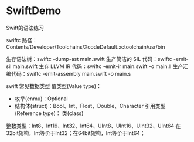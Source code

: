 # SwiftDemo
Swift的语法练习

swiftc 路径：Contents/Developer/Toolchains/XcodeDefault.xctoolchain/usr/bin

生存语法树：swiftc -dump-ast main.swift
生产简洁的 SIL 代码：swiftc -emit-sil main.swift
生存 LLVM IR 代码：swiftc -emit-ir main.swift -o main.ll
生产汇编代码：swiftc -emit-assembly main.swift -o main.s

swift 常见数据类型
值类型(Value type)：
* 枚举(enmu)：Optional
* 结构体(struct)：Bool、Int、Float、Double、Character
引用类型(Reference type)：
类(class)

整数类型：Int8、Int16、Int32、Int64、UInt8、UInt16、UInt32、UInt64
在32bit架构，Int等价于Int32；在64bit架构，Int等价于Int64；
